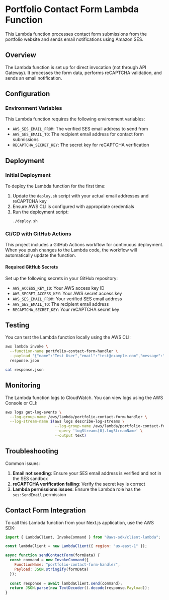 # Portfolio Contact Form Lambda Function

This Lambda function processes contact form submissions from the portfolio website and sends email notifications using Amazon SES.

## Overview

The Lambda function is set up for direct invocation (not through API Gateway). It processes the form data, performs reCAPTCHA validation, and sends an email notification.

## Configuration

### Environment Variables

This Lambda function requires the following environment variables:

- `AWS_SES_EMAIL_FROM`: The verified SES email address to send from
- `AWS_SES_EMAIL_TO`: The recipient email address for contact form submissions
- `RECAPTCHA_SECRET_KEY`: The secret key for reCAPTCHA verification

## Deployment

### Initial Deployment

To deploy the Lambda function for the first time:

1. Update the `deploy.sh` script with your actual email addresses and reCAPTCHA key
2. Ensure AWS CLI is configured with appropriate credentials
3. Run the deployment script:
   ```
   ./deploy.sh
   ```

### CI/CD with GitHub Actions

This project includes a GitHub Actions workflow for continuous deployment. When you push changes to the Lambda code, the workflow will automatically update the function.

#### Required GitHub Secrets

Set up the following secrets in your GitHub repository:

- `AWS_ACCESS_KEY_ID`: Your AWS access key ID
- `AWS_SECRET_ACCESS_KEY`: Your AWS secret access key
- `AWS_SES_EMAIL_FROM`: Your verified SES email address
- `AWS_SES_EMAIL_TO`: The recipient email address
- `RECAPTCHA_SECRET_KEY`: Your reCAPTCHA secret key

## Testing

You can test the Lambda function locally using the AWS CLI:

```bash
aws lambda invoke \
  --function-name portfolio-contact-form-handler \
  --payload '{"name":"Test User","email":"test@example.com","message":"This is a test message","recaptchaToken":"your-test-token"}' \
  response.json

cat response.json
```

## Monitoring

The Lambda function logs to CloudWatch. You can view logs using the AWS Console or CLI:

```bash
aws logs get-log-events \
  --log-group-name /aws/lambda/portfolio-contact-form-handler \
  --log-stream-name $(aws logs describe-log-streams \
                      --log-group-name /aws/lambda/portfolio-contact-form-handler \
                      --query 'logStreams[0].logStreamName' \
                      --output text)
```

## Troubleshooting

Common issues:

1. **Email not sending**: Ensure your SES email address is verified and not in the SES sandbox
2. **reCAPTCHA verification failing**: Verify the secret key is correct
3. **Lambda permissions issues**: Ensure the Lambda role has the `ses:SendEmail` permission

## Contact Form Integration

To call this Lambda function from your Next.js application, use the AWS SDK:

```javascript
import { LambdaClient, InvokeCommand } from "@aws-sdk/client-lambda";

const lambdaClient = new LambdaClient({ region: "us-east-1" });

async function sendContactForm(formData) {
  const command = new InvokeCommand({
    FunctionName: "portfolio-contact-form-handler",
    Payload: JSON.stringify(formData)
  });
  
  const response = await lambdaClient.send(command);
  return JSON.parse(new TextDecoder().decode(response.Payload));
}
```